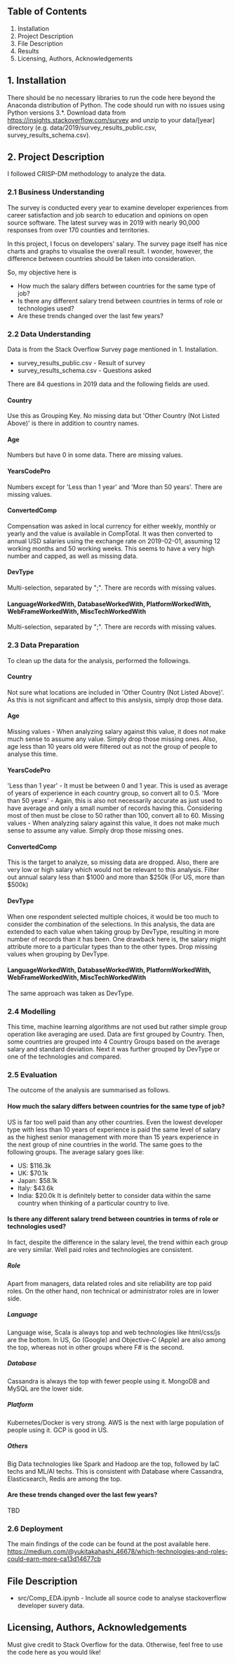 ## Table of Contents
1. Installation
2. Project Description
3. File Description
4. Results
5. Licensing, Authors, Acknowledgements

## 1. Installation
There should be no necessary libraries to run the code here beyond the Anaconda distribution of Python. The code should run with no issues using Python versions 3.*.
Download data from https://insights.stackoverflow.com/survey and unzip to your data/[year] directory (e.g. data/2019/survey_results_public.csv, survey_results_schema.csv).

## 2. Project Description
I followed CRISP-DM methodology to analyze the data.
### 2.1 Business Understanding
The survey is conducted every year to examine developer experiences from career satisfaction and job search to education and opinions on open source software. The latest survey was in 2019 with nearly 90,000 responses from over 170 counties and territories.

In this project, I focus on developers' salary. The survey page itself has nice charts and graphs to visualise the overall result. I wonder, however, the difference between countries should be taken into consideration.

So, my objective here is
 - How much the salary differs between countries for the same type of job?
 - Is there any different salary trend between countries in terms of role or technologies used?
 - Are these trends changed over the last few years?

### 2.2 Data Understanding
Data is from the Stack Overflow Survey page mentioned in 1. Installation.
 * survey_results_public.csv - Result of survey
 * survey_results_schema.csv - Questions asked

There are 84 questions in 2019 data and the following fields are used.
#### Country
Use this as Grouping Key. No missing data but 'Other Country (Not Listed Above)' is there in addition to country names.
#### Age
Numbers but have 0 in some data. There are missing values.
#### YearsCodePro
Numbers except for 'Less than 1 year' and 'More than 50 years'. There are missing values.
#### ConvertedComp
Compensation was asked in local currency for either weekly, monthly or yearly and the value is available in CompTotal.
It was then converted to annual USD salaries using the exchange rate on 2019-02-01, assuming 12 working months and 50 working weeks.
This seems to have a very high number and capped, as well as missing data.
#### DevType
Multi-selection, separated by ";". There are records with missing values.
#### LanguageWorkedWith, DatabaseWorkedWith, PlatformWorkedWith, WebFrameWorkedWith, MiscTechWorkedWith
Multi-selection, separated by ";". There are records with missing values.

### 2.3 Data Preparation
To clean up the data for the analysis, performed the followings.
#### Country
Not sure what locations are included in 'Other Country (Not Listed Above)'. As this is not significant and affect to this anslysis, simply drop those data.
#### Age
Missing values - When analyzing salary against this value, it does not make much sense to assume any value. Simply drop those missing ones.
Also, age less than 10 years old were filtered out as not the group of people to analyse this time.
#### YearsCodePro
'Less than 1 year' - It must be between 0 and 1 year. This is used as average of years of experience in each country group, so convert all to 0.5.
'More than 50 years' - Again, this is also not necessarily accurate as just used to have average and only a small number of records having this. Considering most of then must be close to 50 rather than 100, convert all to 60.
Missing values - When analyzing salary against this value, it does not make much sense to assume any value. Simply drop those missing ones.
#### ConvertedComp
This is the target to analyze, so missing data are dropped.
Also, there are very low or high salary which would not be relevant to this analysis.
Filter out annual salary less than $1000 and more than $250k (For US, more than $500k)
#### DevType
When one respondent selected multiple choices, it would be too much to consider the combination of the selections.
In this analysis, the data are extended to each value when taking group by DevType, resulting in more number of records than it has been.
One drawback here is, the salary might attribute more to a particular types than to the other types.
Drop missing values when grouping by DevType.
#### LanguageWorkedWith, DatabaseWorkedWith, PlatformWorkedWith, WebFrameWorkedWith, MiscTechWorkedWith
The same approach was taken as DevType.

### 2.4 Modelling
This time, machine learning algorithms are not used but rather simple group operation like averaging are used.
Data are first grouped by Country.
Then, some countries are grouped into 4 Country Groups based on the average salary and standard deviation.
Next it was further grouped by DevType or one of the technologies and compared.

### 2.5 Evaluation
The outcome of the analysis are summarised as follows.
#### How much the salary differs between countries for the same type of job?
US is far too well paid than any other countries. Even the lowest developer type with less than 10 years of experience is paid the same level of salary as the highest senior management with more than 15 years experience in the next group of nine countries in the world. The same goes to the following groups. 
The average salary goes like:
 - US: $116.3k
 - UK: $70.1k
 - Japan: $58.1k
 - Italy: $43.6k
 - India: $20.0k
It is definitely better to consider data within the same country when thinking of a particular country to live.

#### Is there any different salary trend between countries in terms of role or technologies used?
In fact, despite the difference in the salary level, the trend within each group are very similar. Well paid roles and technologies are consistent.
##### Role
Apart from managers, data related roles and site reliability are top paid roles. On the other hand, non technical or administrator roles are in lower side.
##### Language
Language wise, Scala is always top and web technologies like html/css/js are the bottom. In US, Go (Google) and Objective-C (Apple) are also among the top, whereas not in other groups where F# is the second.
##### Database
Cassandra is always the top with fewer people using it. MongoDB and MySQL are the lower side.
##### Platform
Kubernetes/Docker is very strong. AWS is the next with large population of people using it. GCP is good in US.
##### Others
Big Data technologies like Spark and Hadoop are the top, followed by IaC techs and ML/AI techs. This is consistent with Database where Cassandra, Elasticsearch, Redis are among the top.

#### Are these trends changed over the last few years?
TBD

### 2.6 Deployment
The main findings of the code can be found at the post available here.
https://medium.com/@yukitakahashi_46678/which-technologies-and-roles-could-earn-more-ca13d14677cb

## File Description
* src/Comp_EDA.ipynb - Include all source code to analyse stackoverflow developer suvery data.

## Licensing, Authors, Acknowledgements
Must give credit to Stack Overflow for the data. Otherwise, feel free to use the code here as you would like!
